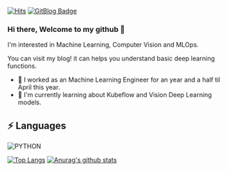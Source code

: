 [![Hits](https://hits.seeyoufarm.com/api/count/incr/badge.svg?url=https%3A%2F%2Fgithub.com%2Fhuhji&count_bg=%2379C83D&title_bg=%23555555&icon=&icon_color=%23E7E7E7&title=hits&edge_flat=false)](https://hits.seeyoufarm.com)
[![GitBlog Badge](https://img.shields.io/badge/GitBlog-blueviolet?style=flat&logo=GitHub&logoColor=white&link=https://huhji.github.io/)](https://huhji.github.io/)

### Hi there, Welcome to my github 👋
I'm interested in Machine Learning, Computer Vision and MLOps.

You can visit my blog! it can helps you understand basic deep learning functions.


- 👼 I worked as an Machine Learning Engineer for an year and a half til April this year.
- 🌱 I'm currently learning about Kubeflow and Vision Deep Learning models.


## ⚡ Languages
![PYTHON](https://img.shields.io/badge/PYTHON-★★★★☆-0696D7?style=flat&logo=Python&logoColor=white) 

[![Top Langs](https://github-readme-stats.vercel.app/api/top-langs/?username=huhji)](https://github.com/anuraghazra/github-readme-stats)
[![Anurag's github stats](https://github-readme-stats.vercel.app/api?username=huhji&count_private=true&show_icons=true)](https://github.com/anuraghazra/github-readme-stats)


<!--
**huhji/huhji** is a ✨ _special_ ✨ repository because its `README.md` (this file) appears on your GitHub profile.

Here are some ideas to get you started:

- 🔭 I’m currently working on ...
- 🌱 I’m currently learning ...
- 👯 I’m looking to collaborate on ...
- 🤔 I’m looking for help with ...
- 💬 Ask me about ...
- 📫 How to reach me: ...
- 😄 Pronouns: ...
- ⚡ Fun fact: ...
-->
